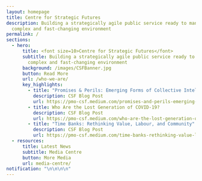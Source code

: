 ```yaml
---
layout: homepage
title: Centre for Strategic Futures
description: Building a strategically agile public service ready to manage a
  complex and fast-changing environment
permalink: /
sections:
  - hero:
      title: <font size=10>Centre for Strategic Futures</font>
      subtitle: Building a strategically agile public service ready to manage a
        complex and fast-changing environment
      background: /images/CSFBanner.jpg
      button: Read More
      url: /who-we-are/
      key_highlights:
        - title: "Promises & Perils: Emerging Forms of Collective Intelligence"
          description: CSF Blog Post
          url: https://pmo-csf.medium.com/promises-and-perils-emerging-forms-of-collective-intelligence-cdd7291875e5
        - title: Who Are the Lost Generation of COVID-19?
          description: CSF Blog Post
          url: https://pmo-csf.medium.com/who-are-the-lost-generation-of-covid-19-5ea57e5e19ae
        - title: "Time Banks: Rethinking Value, Labour, and Community"
          description: CSF Blog Post
          url: https://pmo-csf.medium.com/time-banks-rethinking-value-labour-and-community-c406ef24a68a
  - resources:
      title: Latest News
      subtitle: Media Centre
      button: More Media
      url: media-centre/
notification: "\n\n\n\n"
---
```

